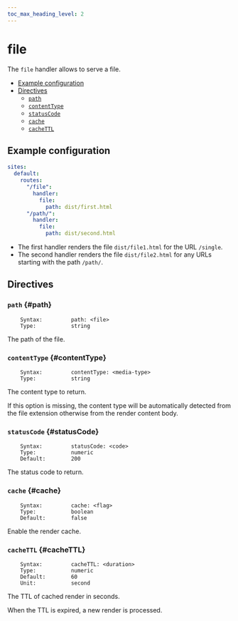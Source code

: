 ```yaml
---
toc_max_heading_level: 2
---
```


# file

The `file` handler allows to serve a file.

- [Example configuration](#example-configuration)
- [Directives](#directives)
  - [`path`](#path)
  - [`contentType`](#contentType)
  - [`statusCode`](#statusCode)
  - [`cache`](#cache)
  - [`cacheTTL`](#cacheTTL)

## Example configuration

```yaml
sites:
  default:
    routes:
      "/file":
        handler:
          file:
            path: dist/first.html
      "/path/":
        handler:
          file:
            path: dist/second.html
```

- The first handler renders the file `dist/file1.html` for the URL `/single`.
- The second handler renders the file `dist/file2.html` for any URLs starting with the path `/path/`.

## Directives

### `path` {#path}

```
    Syntax:         path: <file>
    Type:           string
```

The path of the file.

### `contentType` {#contentType}

```
    Syntax:         contentType: <media-type>
    Type:           string
```

The content type to return.

If this option is missing, the content type will be automatically detected from the file extension otherwise from the render content body.

### `statusCode` {#statusCode}

```
    Syntax:         statusCode: <code>
    Type:           numeric
    Default:        200
```

The status code to return.

### `cache` {#cache}

```
    Syntax:         cache: <flag>
    Type:           boolean
    Default:        false
```

Enable the render cache.

### `cacheTTL` {#cacheTTL}

```
    Syntax:         cacheTTL: <duration>
    Type:           numeric
    Default:        60
    Unit:           second
```

The TTL of cached render in seconds.

When the TTL is expired, a new render is processed.
